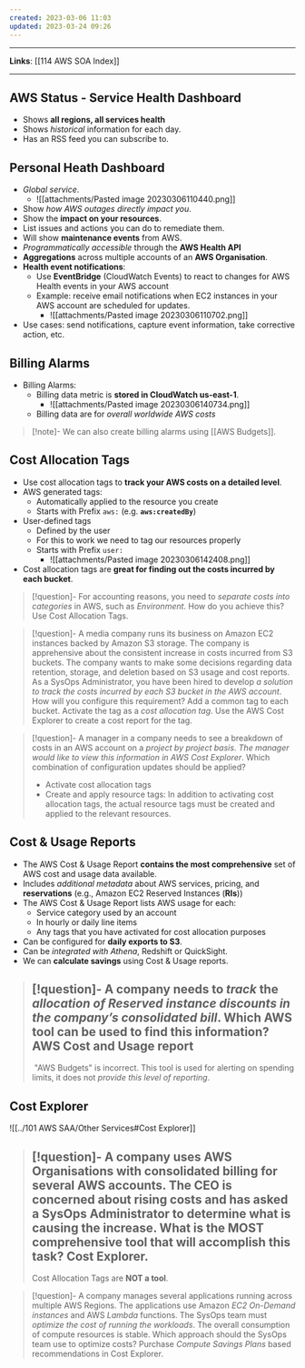 ```yaml
---
created: 2023-03-06 11:03
updated: 2023-03-24 09:26
---
```

---
**Links**: [[114 AWS SOA Index]]

---
## AWS Status - Service Health Dashboard
- Shows **all regions, all services health**
- Shows *historical* information for each day.
- Has an RSS feed you can subscribe to.

## Personal Heath Dashboard
- *Global service*.
	- ![[attachments/Pasted image 20230306110440.png]]
- Show *how AWS outages directly impact you*.
- Show the **impact on your resources**.
- List issues and actions you can do to remediate them.
- Will show **maintenance events** from AWS.
- *Programmatically accessible* through the **AWS Health API**
- **Aggregations** across multiple accounts of an **AWS Organisation**.
- **Health event notifications**:
	- Use **EventBridge** (CloudWatch Events) to react to changes for AWS Health events in your AWS account
	- Example: receive email notifications when EC2 instances in your AWS account are scheduled for updates.
		- ![[attachments/Pasted image 20230306110702.png]]
- Use cases: send notifications, capture event information, take corrective action, etc.

## Billing Alarms
- Billing Alarms:
	- Billing data metric is **stored in CloudWatch us-east-1**.
		- ![[attachments/Pasted image 20230306140734.png]] 
	- Billing data are for *overall worldwide AWS costs*

> [!note]- We can also create billing alarms using [[AWS Budgets]].

## Cost Allocation Tags
- Use cost allocation tags to **track your AWS costs on a detailed level**. 
- AWS generated tags:
	- Automatically applied to the resource you create
	- Starts with Prefix `aws:` (e.g. **`aws:createdBy`**)
- User-defined tags
	- Defined by the user
	- For this to work we need to tag our resources properly
	- Starts with Prefix `user:`
		- ![[attachments/Pasted image 20230306142408.png]]
- Cost allocation tags are **great for finding out the costs incurred by each bucket**.

> [!question]- For accounting reasons, you need to *separate costs into categories* in AWS, such as *Environment*. How do you achieve this?
> Use Cost Allocation Tags.

> [!question]- A media company runs its business on Amazon EC2 instances backed by Amazon S3 storage. The company is apprehensive about the consistent increase in costs incurred from S3 buckets. The company wants to make some decisions regarding data retention, storage, and deletion based on S3 usage and cost reports. As a SysOps Administrator, you have been hired to develop *a solution to track the costs incurred by each S3 bucket in the AWS account*. How will you configure this requirement?
> Add a common tag to each bucket. Activate the tag as a *cost allocation tag*. Use the AWS Cost Explorer to create a cost report for the tag.

> [!question]- A manager in a company needs to see a breakdown of costs in an AWS account on a *project by project basis*. *The manager would like to view this information in AWS Cost Explorer*. Which combination of configuration updates should be applied?
> - Activate cost allocation tags
> - Create and apply resource tags: In addition to activating cost allocation tags, the actual resource tags must be created and applied to the relevant resources.

## Cost & Usage Reports
- The AWS Cost & Usage Report **contains the most comprehensive** set of AWS cost and usage data available.
- Includes *additional metadata* about AWS services, pricing, and **reservations** (e.g., Amazon EC2 Reserved Instances (**RIs**))
- The AWS Cost & Usage Report lists AWS usage for each:
	- Service category used by an account
	- In hourly or daily line items
	- Any tags that you have activated for cost allocation purposes
- Can be configured for **daily exports to S3**.
- Can be *integrated with Athena*, Redshift or QuickSight.
- We can **calculate savings** using Cost & Usage reports.

> [!question]- A company needs to *track* the *allocation of Reserved instance discounts in the company’s consolidated bill*. Which AWS tool can be used to find this information?
> AWS Cost and Usage report
> ---
>  "AWS Budgets" is incorrect. This tool is used for alerting on spending limits, it does not *provide this level of reporting*.

## Cost Explorer
![[../101 AWS SAA/Other Services#Cost Explorer]]

> [!question]- A company uses AWS Organisations with consolidated billing for several AWS accounts. The CEO is concerned about rising costs and has asked a SysOps Administrator to determine what is causing the increase. What is the MOST comprehensive **tool** that will accomplish this task?
> Cost Explorer.
> ---
> Cost Allocation Tags are **NOT a tool**.

> [!question]- A company manages several applications running across multiple AWS Regions. The applications use Amazon *EC2 On-Demand instances* and AWS *Lambda* functions. The SysOps team must *optimize the cost of running the workloads*. The overall consumption of compute resources is stable. Which approach should the SysOps team use to optimize costs?
> Purchase *Compute Savings Plans* based recommendations in Cost Explorer.